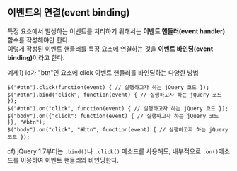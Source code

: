 ## 이벤트의 연결(event binding)
특정 요소에서 발생하는 이벤트를 처리하기 위해서는 <b>이벤트 핸들러(event handler)</b> 함수를 작성해야만 한다. <br>
이렇게 작성된 이벤트 핸들러를 특정 요소에 연결하는 것을 <b>이벤트 바인딩(event binding)</b>이라고 한다.<br>

예제1) id가 "btn"인 요소에 click 이벤트 핸들러를 바인딩하는 다양한 방법
 ```
 $("#btn").click(function(event) { // 실행하고자 하는 jQuery 코드 });
$("#btn").bind("click", function(event) { // 실행하고자 하는 jQuery 코드 });
$("#btn").on("click", function(event) { // 실행하고자 하는 jQuery 코드 });
$("body").on({"click": function(event) { // 실행하고자 하는 jQuery 코드 }}, "#btn");
$("body").on("click", "#btn", function(event) { // 실행하고자 하는 jQuery 코드 });
```  
cf) jQuery 1.7부터는 `.bind()`나 `.click()` 메소드를 사용해도, 내부적으로 `.on()`메소드를 이용하여 이벤트 핸들러와 바인딩한다.
